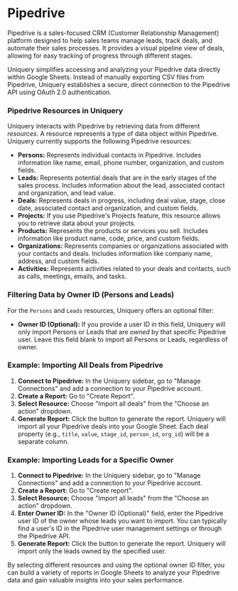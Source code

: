 # Pipedrive

Pipedrive is a sales-focused CRM (Customer Relationship Management) platform designed to help sales teams manage leads, track deals, and automate their sales processes. It provides a visual pipeline view of deals, allowing for easy tracking of progress through different stages.&#x20;

Uniquery simplifies accessing and analyzing your Pipedrive data directly within Google Sheets. Instead of manually exporting CSV files from Pipedrive, Uniquery establishes a secure, direct connection to the Pipedrive API using OAuth 2.0 authentication.&#x20;

### **Pipedrive Resources in Uniquery**

Uniquery interacts with Pipedrive by retrieving data from different _resources_. A resource represents a type of data object within Pipedrive. Uniquery currently supports the following Pipedrive resources:

* **Persons:** Represents individual contacts in Pipedrive. Includes information like name, email, phone number, organization, and custom fields.
* **Leads:** Represents potential deals that are in the early stages of the sales process. Includes information about the lead, associated contact and organization, and lead value.
* **Deals:** Represents deals in progress, including deal value, stage, close date, associated contact and organization, and custom fields.
* **Projects:** If you use Pipedrive's Projects feature, this resource allows you to retrieve data about your projects.
* **Products:** Represents the products or services you sell. Includes information like product name, code, price, and custom fields.
* **Organizations:** Represents companies or organizations associated with your contacts and deals. Includes information like company name, address, and custom fields.
* **Activities:** Represents activities related to your deals and contacts, such as calls, meetings, emails, and tasks.

### **Filtering Data by Owner ID (Persons and Leads)**

For the `Persons` and `Leads` resources, Uniquery offers an optional filter:

* **Owner ID (Optional):** If you provide a user ID in this field, Uniquery will only import Persons or Leads that are _owned_ by that specific Pipedrive user. Leave this field blank to import all Persons or Leads, regardless of owner.

### **Example: Importing All Deals from Pipedrive**

1. **Connect to Pipedrive:** In the Uniquery sidebar, go to "Manage Connections" and add a connection to your Pipedrive account.
2. **Create a Report:** Go to "Create Report".
3. **Select Resource:** Choose "Import all deals" from the "Choose an action" dropdown.
4. **Generate Report:** Click the button to generate the report. Uniquery will import all your Pipedrive deals into your Google Sheet. Each deal property (e.g., `title`, `value`, `stage_id`, `person_id`, `org_id`) will be a separate column.

### **Example: Importing Leads for a Specific Owner**

1. **Connect to Pipedrive:** In the Uniquery sidebar, go to "Manage Connections" and add a connection to your Pipedrive account.
2. **Create a Report:** Go to "Create report".
3. **Select Resource:** Choose "Import all leads" from the "Choose an action" dropdown.
4. **Enter Owner ID:** In the "Owner ID (Optional)" field, enter the Pipedrive user ID of the owner whose leads you want to import. You can typically find a user's ID in the Pipedrive user management settings or through the Pipedrive API.
5. **Generate Report:** Click the button to generate the report. Uniquery will import only the leads owned by the specified user.

By selecting different resources and using the optional owner ID filter, you can build a variety of reports in Google Sheets to analyze your Pipedrive data and gain valuable insights into your sales performance.&#x20;
